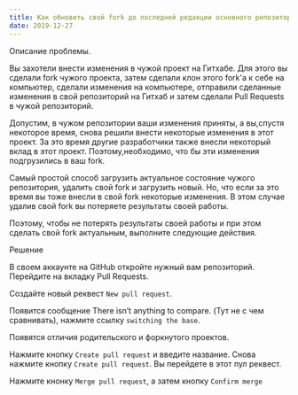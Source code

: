 ```yaml
---
title: Как обновить свой fork до последней редакции основного репозитория с помощью GitHub?
date: 2019-12-27
---
```


Описание проблемы. 

Вы захотели внести изменения в чужой проект на Гитхабе. Для этого вы сделали fork чужого проекта, затем сделали клон этого fork'а к себе на компьютер, сделали изменения на компьютере, отправили сделанные изменения в свой репозиторий на Гитхаб и затем сделали Pull Requests в чужой репозиторий.

Допустим, в чужом репозитории ваши изменения приняты, а вы,спустя некоторое время, снова решили внести некоторые изменения в этот проект. За это время другие разработчики также внесли некоторый вклад в этот проект. Поэтому,необходимо, что бы эти изменения подгрузились в ваш fork.

Самый простой способ загрузить актуальное состояние чужого репозитория, удалить свой fork и загрузить новый. Но, что если за это время вы тоже внесли в свой fork некоторые изменения. В этом случае удалив свой fork вы потеряете результаты своей работы. 

Поэтому, чтобы не потерять результаты своей работы и при этом сделать свой fork актуальным, выполните следующие действия.

Решение

В своем аккаунте на GitHub откройте нужный вам репозиторий. Перейдите на вкладку Pull Requests.

Создайте новый реквест `New pull request`.

Появится сообщение There isn’t anything to compare. (Тут не с чем сравнивать), нажмите ссылку `switching the base`.

Появятся отличия родительского и форкнутого проектов. 

Нажмите кнопку `Create pull request` и введите название. Снова нажмите кнопку `Create pull request`. Вы перейдете в этот пул реквест. 

Нажмите кнонку `Merge pull request`, а затем кнопку `Confirm merge`
